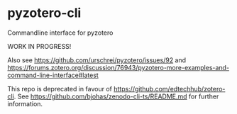 # pyzotero-cli
Commandline interface for pyzotero

WORK IN PROGRESS!

Also see https://github.com/urschrei/pyzotero/issues/92 and https://forums.zotero.org/discussion/76943/pyzotero-more-examples-and-command-line-interface#latest

This repo is deprecated in favour of https://github.com/edtechhub/zotero-cli. See https://github.com/bjohas/zenodo-cli-ts/README.md for further information.
